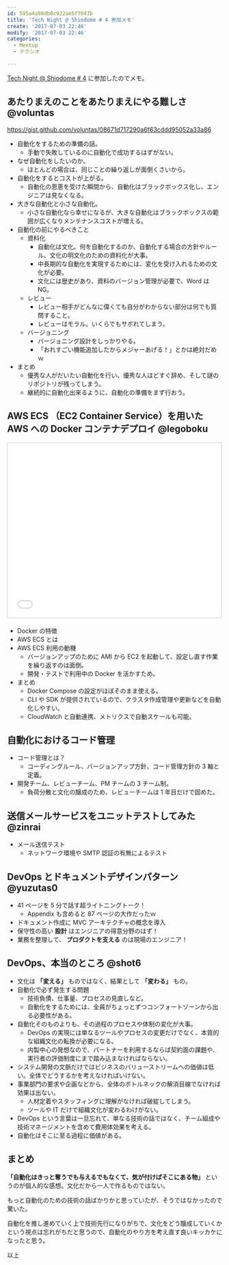 ```yaml
---
id: 595a4a98db0c922ae5f7047b
title: 'Tech Night @ Shiodome # 4 参加メモ'
create: '2017-07-03 22:46'
modify: '2017-07-03 22:46'
categories:
  - Meetup
  - テクシオ

---
```


[Tech Night @ Shiodome # 4](https://techsio.connpass.com/event/59789/) に参加したのでメモ。

<!-- more -->

## あたりまえのことをあたりまえにやる難しさ @voluntas

https://gist.github.com/voluntas/08671d717290a6f63cddd95052a33a86

- 自動化をするための準備の話。
  - 手動で失敗しているのに自動化で成功するはずがない。
- なぜ自動化をしたいのか。
  - ほとんどの場合は、同じことの繰り返しが面倒くさいから。
- 自動化をするとコストが上がる。
  - 自動化の恩恵を受けた瞬間から、自動化はブラックボックス化し、エンジニアは見なくなる。
- 大きな自動化と小さな自動化。
  - 小さな自動化なら幸せになるが、大きな自動化はブラックボックスの範囲が広くなりメンテナンスコストが増える。
- 自動化の前にやるべきこと
  - 資料化
    - 自動化は文化。何を自動化するのか、自動化する場合の方針やルール、文化の明文化のための資料化が大事。
    - 中長期的な自動化を実現するためには、変化を受け入れるための文化が必要。
    - 文化には歴史があり、資料のバージョン管理が必要で、Word は NG。
  - レビュー
    - レビュー相手がどんなに偉くても自分がわからない部分は何でも質問すること。
    - レビューはモラル。いくらでもサボれてしまう。
  - バージョニング
    - バージョニング設計をしっかりやる。
    - 「おれすごい機能追加したからメジャーあげる！」とかは絶対だめｗ
- まとめ
  - 優秀な人がだいたい自動化を行い、優秀な人ほどすぐ辞め、そして謎のリポジトリが残ってしまう。
  - 継続的に自動化出来るように、自動化の準備をまず行おう。

## AWS ECS （EC2 Container Service）を用いた AWS への Docker コンテナデプロイ @legoboku

<div style="max-width:500px">
<iframe src="//www.slideshare.net/slideshow/embed_code/key/rG8RXdrURLGCDK" width="500" height="408" frameborder="0" marginwidth="0" marginheight="0" scrolling="no" style="border:1px solid #CCC; border-width:1px; margin-bottom:5px; max-width: 100%;" allowfullscreen> </iframe>
</div>

- Docker の特徴
- AWS ECS とは
- AWS ECS 利用の動機
  - バージョンアップのために AMI から EC2 を起動して、設定し直す作業を繰り返すのは面倒。
  - 開発・テストで利用中の Docker を活かすため。
- まとめ
  - Docker Compose の設定がほぼそのまま使える。
  - CLI や SDK が提供されているので、クラスタ作成管理や更新などを自動化しやすい。
  - CloudWatch と自動連携、メトリクスで自動スケールも可能。

## 自動化におけるコード管理

- コード管理とは？
  - コーディングルール、バージョンアップ方針、コード管理方針の 3 軸と定義。
- 開発チーム、レビューチーム、PM チームの 3 チーム制。
  - 負荷分散と文化の醸成のため、レビューチームは 1 年目だけで固めた。

## 送信メールサービスをユニットテストしてみた @zinrai

- メール送信テスト
  - ネットワーク環境や SMTP 認証の有無によるテスト

## DevOps とドキュメントデザインパターン @yuzutas0

<div style="max-width:500px">
<script async class="speakerdeck-embed" data-id="6926e7a86844498ca66e42278d0b5192" data-ratio="1.77777777777778" src="//speakerdeck.com/assets/embed.js"></script>
</div>

- 41 ページを 5 分で話す超ライトニングトーク！
  - Appendix も含めると 87 ページの大作だったｗ
- ドキュメント作成に MVC アーキテクチャの概念を導入
- 保守性の高い **設計** はエンジニアの得意分野のはず！
- 業務を整理して、 **プロダクトを支える** のは現場のエンジニア！

## DevOps、本当のところ @shot6

- 文化は **「変える」** ものではなく、結果として **「変わる」** もの。
- 自動化で必ず発生する問題
  - 技術負債、仕事量、プロセスの見直しなど。
  - 自動化をするためには、全員がちょっとずつコンフォートゾーンから出る必要性がある。
- 自動化そのものよりも、その過程のプロセスや体制の変化が大事。
  - DevOps の実現には単なるツールやプロセスの変更だけでなく、本質的な組織文化の転換が必要になる。
  - 内製中心の発想なので、パートナーを利用するならば契約面の課題や、実行者の評価制度にまで踏み込まなければならない。
- システム開発の文脈だけではビジネスのバリューストリームへの価値は低い。全体でどうするかを考えなければいけない。
- 事業部門の要求や企画などから、全体のボトルネックの解消目線でなければ効果は出ない。
  - 人材定着やスタッフィングに理解がなければ破綻してしまう。
  - ツールや IT だけで組織文化が変わるわけがない。
- DevOps という言葉は一旦忘れて、単なる技術の話ではなく、チーム組成や技術マネージメントを含めて費用体効果を考える。
- 自動化はそこに至る過程に価値がある。

## まとめ

**「自動化はきっと奪うでも与えるでもなくて、気が付けばそこにある物」** というのが個人的な感想。文化だから一人で作るものではない。

もっと自動化のための技術の話ばかりかと思っていたが、そうではなかったので驚いた。

自動化を推し進めていく上で技術先行になりがちで、文化をどう醸成していくかという視点は忘れがちだと思うので、自動化のやり方を考え直す良いキッカケになったと思う。

以上
